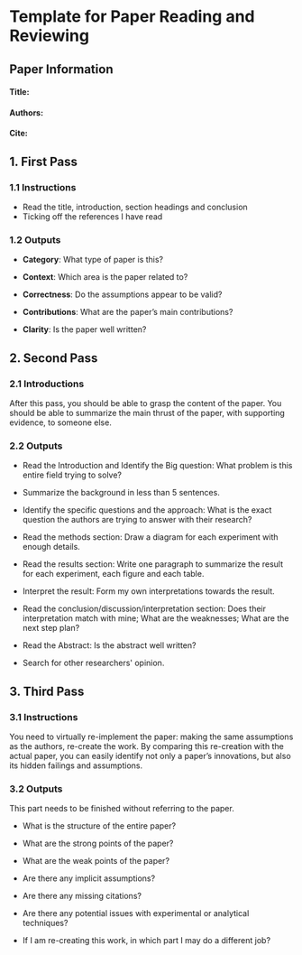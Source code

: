 # Template for Paper Reading and Reviewing

## Paper Information

#### Title:



#### Authors:



#### Cite:



## 1. First Pass

### 1.1 Instructions

- Read the title, introduction, section headings and conclusion
- Ticking off the references I have read

### 1.2 Outputs

- **Category**: What type of paper is this? 



- **Context**: Which area is the paper related to?



- **Correctness**: Do the assumptions appear to be valid?



- **Contributions**: What are the paper’s main contributions?



- **Clarity**: Is the paper well written?



## 2. Second Pass

### 2.1 Introductions

After this pass, you should be able to grasp the content of the paper. You should be able to summarize the main thrust of the paper, with supporting evidence, to someone else.

### 2.2 Outputs

- Read the Introduction and Identify the Big question: What problem is this entire field trying to solve?



- Summarize the background in less than 5 sentences.



- Identify the specific questions and the approach: What is the exact question the authors are trying to answer with their research?



- Read the methods section: Draw a diagram for each experiment with enough details.



- Read the results section: Write one paragraph to summarize the result for each experiment, each figure and each table.



- Interpret the result: Form my own interpretations towards the result.



- Read the conclusion/discussion/interpretation section: Does their interpretation match with mine; What are the weaknesses; What are the next step plan?



- Read the Abstract: Is the abstract well written?



- Search for other researchers' opinion.



## 3. Third Pass

### 3.1 Instructions

You need to virtually re-implement the paper: making the same assumptions as the authors, re-create the work. By comparing this re-creation with the actual paper, you can easily identify not only a paper’s innovations, but also its hidden failings and assumptions.

### 3.2 Outputs

This part needs to be finished without referring to the paper.

- What is the structure of the entire paper?



- What are the strong points of the paper?



- What are the weak points of the paper?



- Are there any implicit assumptions?



- Are there any missing citations?



- Are there any potential issues with experimental or analytical techniques?



- If I am re-creating this work, in which part I may do a different job?
